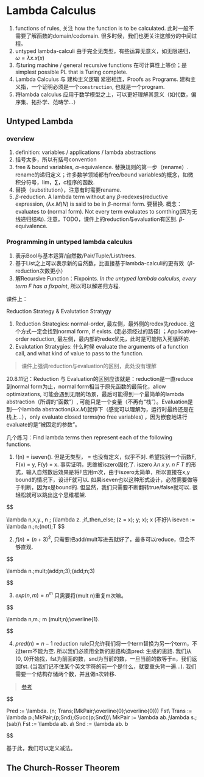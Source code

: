 # Lambda Calculus

1. functions of rules, 关注 how the function is to be calculated. 此时一般不需要了解函数的domain/codomain. 很多时候，我们也更关注这部分的中间过程。
2. untyped lambda-calculi 由于完全无类型，有些运算无意义，如无限递归，$\omega = \lambda x.x(x)$
3. 与turing machine / general recursive functions 在可计算性上等价；是simplest possible PL that is Turing complete.
4. Lambda Calculus 与 建构主义逻辑 紧密相连，Proofs as Programs. 建构主义指，一个证明必须是一个`construction`, 也就是一个program. 
5. 将lambda calculus 应用于数学模型之上，可以更好理解其意义（如代数，偏序集、拓扑学、范畴学...）

## Untyped Lambda

### overview 

1. definition: variables / applications / lambda abstractions
2. 括号太多，所以有括号convention
3. free \& bound variables, $\alpha$-equivalence. 替换规则的第一步（rename）. rename的递归定义；许多数学领域都有free/bound variables的概念，如微积分符号，lim，$\sum$，c程序的函数.
4. 替换（substitution），注意有时需要rename. 
5. $\beta$-reduction. A lambda term without any $\beta$-redexes(reductive expression, $(\lambda x.M)N$) is said to be in $\beta$-normal form. 要替换. 概念：evaluates to (normal form). Not every term evaluates to somthing(因为无线递归结构). 注意，TODO，课件上的reduction与evaluation有区别. $\beta$-equivalence.

### Programming in untyped lambda calculus

1. 表示Bool与基本运算/自然数/Pair/Tuple/List/trees.
2. 基于List之上可以表示新的自然数，比直接基于lambda-calculi的更有效（$\beta$-reduction次数更小）
3. 解Recursive Function：Fixpoints. *In the untyped lambda calculus, every term F has a fixpoint*, 所以可以解递归方程.

课件上：

Reduction Strategy & Evalutation Stratygy

1. Reduction Strategies: normal-order, 最左侧，最外侧的redex先reduce. 这个方式一定会找到normal form, if exists. (走必须经过的路径) ；Applicative-order reduction, 最左侧，最内部的redex优先，此时是可能陷入死循环的.
2. Evalutation Stratygies: 什么时候 evaluate the arguments of a function call, and what kind of value to pass to the function. 

> 课件上强调reduction与evaluation的区别，此处没有理解

20.8.11记：Reduction 与 Evaluation的区别应该就是：reduction是一直reduce到normal form为止，normal form相当于原先函数的最简化，allow optimizations, 可能会遇到无限的场景，最后可能得到一个最简单的lambda abstraction（所谓的“函数”）, 可能只是一个变量（不再有“栈”）。Evaluation是到一个lambda abstraction($\lambda x.M$)就停下（感觉可以理解为，运行时最终还是在栈上...），only evaluate closed terms(no free variables) ，因为嵌套地进行evaluate的是“被固定的参数”。

几个练习：Find lambda terms then represent each of the following functions.

1. f(n) = iseven(). 但是无类型， = 也没有定义，似乎不对. 希望找到一个函数F, F(x) = y, F(y) = x. 事实证明，思维被iszero固化了. iszero $\lambda n\;x\;y.\;n\;F\;T$ 的形式，输入自然数后效果是将F应用m次，由于iszero太简单，所以直接在x,y bound的情况下，设计F就可以. 如果iseven也以这种形式设计，必然需要做等于判断，因为x是bound的. 但显然，我们只需要不断翻转true/false就可以. 很轻松就可以跳出这个思维框架.

$$

\lambda n\,x\,y.\, n \; (\lambda z. \;if\_then\_else\; (z = x)\; y\; x)\; x (不好)\\
iseven := \lambda n.\;n\;(not)\;T
$$

2. $f(n) = (n+3)^2$, 只需要把add/mult写进去就好了，最多可以reduce，但会不够直观.

$$

\lambda n.\;mult\;(add\;n\;3)\;(add\;n\;3)

$$

3. $exp(n,m) = n^m$ 只需要将(mult n)重复m次嘛。

$$

\lambda n,m.\; m (mult\;n)\;\overline{1}.

$$

4. $pred(n) = n - 1$ reduction rule只允许我们将一个term替换为另一个term，不过term不能为空. 所以我们必须用全新的思路构造pred: 生成的思路. 我们从(0, 0)开始找，fst为前面的数，snd为当前的数，一旦当前的数等于n，我们返回fst. (当我们记不住某个英文字符的前一个是什么，就要重头背一遍...). 我们需要一个结构存储两个数，并且做n次转移.

> [参考](http://gettingsharper.de/2012/08/30/lambda-calculus-subtraction-is-hard/)

$$

Pred := \lambda. (n\; Trans\;(MkPair\;\overline{0}\;\overline{0})) Fst\\
Trans := \lambda p.\;MkPair\;(p\;Snd)\;(Succ(p\;Snd))\\
MkPair := \lambda ab.\;\lambda s.\;(sab)\\
Fst := \lambda ab. a\\
Snd := \lambda ab. b

$$

基于此，我们可以定义减法。

## The Church-Rosser Theorem